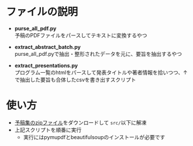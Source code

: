 # ファイルの説明
- **purse_all_pdf.py**  
  予稿のPDFファイルをパースしてテキストに変換するやつ

- **extract_abstract_batch.py**  
  purse_all_pdf.pyで抽出・整形されたデータを元に、要旨を抽出するやつ

- **extract_presentations.py**  
  プログラム一覧のhtmlをパースして発表タイトルや著者情報を拾いつつ、↑で抽出した要旨も合体したcsvを書き出すスクリプト

# 使い方
- [予稿集のzipファイル](https://www.anlp.jp/resource/annual_meeting/NLP-2025.zip)をダウンロードして `src/`以下に解凍
- 上記スクリプトを順番に実行
    - 実行にはpymupdfとbeautifulsoupのインストールが必要です